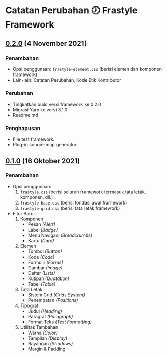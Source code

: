 # Catatan Perubahan 🕖 Frastyle Framework

## [0.2.0](https://github.com/frastyle/frastyle-css/releases/tag/v0.2.0) (4 November 2021)

### Penambahan

-   Opsi penggunaan: `frastyle-element.css` (berisi elemen dan komponen framework)
-   Lain-lain: Catatan Perubahan, Kode Etik Kontributor

### Perubahan

-   Tingkatkan build versi framework ke 0.2.0
-   Migrasi Yarn ke versi 3.1.0
-   Readme.md

### Penghapusan

-   File test framework.
-   Plug-in source-map generator.

## [0.1.0](https://github.com/frastyle/frastyle-css/releases/tag/v0.1.0) (16 Oktober 2021)

### Penambahan

-   Opsi penggunaan:
    1. `frastyle.css` (berisi seluruh framework termasuk tata letak, komponen, dll.)
    2. `frastyle-base.css` (berisi fondasi awal framework)
    3. `frastyle-grid.css` (berisi tata letak framework)
-   Fitur Baru:
    1. Komponen
        - Pesan _(Alert)_
        - Label _(Badge)_
        - Menu Navigasi _(Breadcrumbs)_
        - Kartu _(Card)_
    2. Elemen
        - Tombol _(Button)_
        - Kode _(Code)_
        - Formulir _(Forms)_
        - Gambar _(Image)_
        - Daftar _(Lists)_
        - Kutipan _(Quotation)_
        - Tabel _(Table)_
    3. Tata Letak
        - Sistem Grid _(Grids System)_
        - Penempatan _(Positions)_
    4. Tipografi
        - Judul _(Heading)_
        - Paragraf _(Paragraph)_
        - Format Teks _(Text Formatting)_
    5. Utilitas Tambahan
        - Warna _(Color)_
        - Tampilan _(Display)_
        - Bayangan _(Shadows)_
        - Margin & Padding
